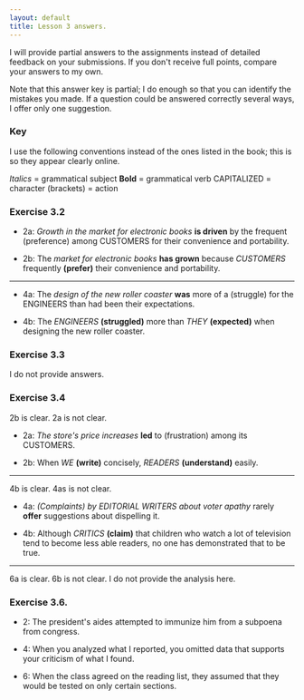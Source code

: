```yaml
---
layout: default
title: Lesson 3 answers. 
---
```


I will provide partial answers to the assignments instead of detailed feedback on your submissions. If you don't receive full points, compare your answers to my own. 

Note that this answer key is partial; I do enough so that you can identify the mistakes you made. If a question could be answered correctly several ways, I offer only one suggestion. 


### Key

I use the following conventions instead of the ones listed in the book; this is so they appear clearly online. 

*Italics* = grammatical subject
**Bold** = grammatical verb
CAPITALIZED = character
(brackets) = action 

### Exercise 3.2

+ 2a: *Growth in the market for electronic books* **is driven** by the frequent (preference) among CUSTOMERS for their convenience and portability. 

+ 2b: The *market for electronic books* **has grown** because *CUSTOMERS* frequently **(prefer)** their convenience and portability. 

---

+ 4a: The *design of the new roller coaster* **was** more of a (struggle) for the ENGINEERS than had been their expectations. 

+ 4b: The *ENGINEERS* **(struggled)** more than *THEY* **(expected)** when designing the new roller coaster. 


### Exercise 3.3

I do not provide answers. 

### Exercise 3.4

2b is clear. 2a is not clear. 

+ 2a: *The store's price increases* **led** to (frustration) among its CUSTOMERS.

+ 2b: When *WE* **(write)** concisely, *READERS* **(understand)** easily. 
---

4b is clear. 4as is not clear. 

+ 4a: *(Complaints) by EDITORIAL WRITERS about voter apathy* rarely **offer** suggestions about dispelling it.  

+ 4b: Although *CRITICS* **(claim)** that children who watch a lot of television tend to become less able readers, no one has demonstrated that to be true. 

---

6a is clear. 6b is not clear. I do not provide the analysis here. 

### Exercise 3.6. 

+ 2: The president's aides attempted to immunize him from a subpoena from congress. 

+ 4: When you analyzed what I reported, you omitted data that supports your criticism of what I found. 

+ 6: When the class agreed on the reading list, they assumed that they would be tested on only certain sections. 

